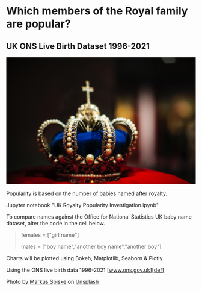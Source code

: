 # Which members of the Royal family are popular?
## UK ONS Live Birth Dataset 1996-2021

![IMAGE][def2]

Popularity is based on the number of babies named after royalty.

Jupyter notebook "UK Royalty Popularity Investigation.ipynb"

To compare names against the Office for National Statistics UK baby name dataset, alter the code in the cell below.

>females = ["girl name"]
>
>males = ["boy name","another boy name","another boy"]

Charts will be plotted using Bokeh, Matplotlib, Seaborn & Plotly

Using the ONS live birth data 1996-2021 [www.ons.gov.uk][def]

[def]: https://www.ons.gov.uk/peoplepopulationandcommunity/birthsdeathsandmarriages/livebirths

Photo by <a href="https://unsplash.com/@markusspiske?utm_source=unsplash&utm_medium=referral&utm_content=creditCopyText">Markus Spiske</a> on <a href="https://unsplash.com/s/photos/crown-jewels?utm_source=unsplash&utm_medium=referral&utm_content=creditCopyText">Unsplash</a>
  

[def2]: family.jpg